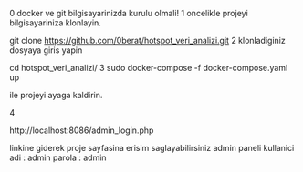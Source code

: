 0
docker ve git bilgisayarinizda kurulu olmali!
1
oncelikle projeyi bilgisayariniza klonlayin.

git clone https://github.com/0berat/hotspot_veri_analizi.git
2
klonladiginiz dosyaya giris yapin

cd hotspot_veri_analizi/
3
sudo docker-compose -f docker-compose.yaml up

ile projeyi ayaga kaldirin.

4

http://localhost:8086/admin_login.php

linkine giderek proje sayfasina erisim saglayabilirsiniz admin paneli 
kullanici adi : admin
parola : admin